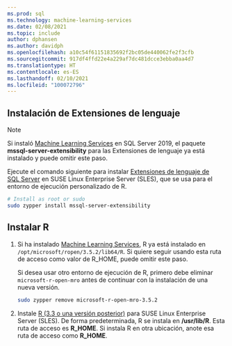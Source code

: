 ```yaml
---
ms.prod: sql
ms.technology: machine-learning-services
ms.date: 02/08/2021
ms.topic: include
author: dphansen
ms.author: davidph
ms.openlocfilehash: a10c54f61151835692f2bc05de440062fe2f3cfb
ms.sourcegitcommit: 917df4ffd22e4a229af7dc481dcce3ebba0aa4d7
ms.translationtype: HT
ms.contentlocale: es-ES
ms.lasthandoff: 02/10/2021
ms.locfileid: "100072796"
---
```

## <a name="install-language-extensions"></a>Instalación de Extensiones de lenguaje

> [!NOTE]
> Si instaló [Machine Learning Services](../../sql-server-machine-learning-services.md) en SQL Server 2019, el paquete **mssql-server-extensibility** para las Extensiones de lenguaje ya está instalado y puede omitir este paso.

Ejecute el comando siguiente para instalar [Extensiones de lenguaje de SQL Server](../../../language-extensions/language-extensions-overview.md) en SUSE Linux Enterprise Server (SLES), que se usa para el entorno de ejecución personalizado de R.

```bash
# Install as root or sudo
sudo zypper install mssql-server-extensibility
```

## <a name="install-r"></a>Instalar R

1. Si ha instalado [Machine Learning Services](../../sql-server-machine-learning-services.md), R ya está instalado en `/opt/microsoft/ropen/3.5.2/lib64/R`. Si quiere seguir usando esta ruta de acceso como valor de R_HOME, puede omitir este paso.

    Si desea usar otro entorno de ejecución de R, primero debe eliminar `microsoft-r-open-mro` antes de continuar con la instalación de una nueva versión.

    ```bash
    sudo zypper remove microsoft-r-open-mro-3.5.2
    ```

1. Instale [R (3.3 o una versión posterior)](https://www.r-project.org/) para SUSE Linux Enterprise Server (SLES). De forma predeterminada, R se instala en **/usr/lib/R**. Esta ruta de acceso es **R_HOME**. Si instala R en otra ubicación, anote esa ruta de acceso como **R_HOME**.
